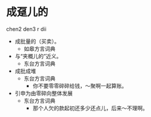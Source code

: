 



# 成趸儿的
chen2 den3 r dii
+ 成批量的（买卖）。
  * 如皋方言词典
+ 与“夹概儿的”近义。
  * 东台方言词典
+ 成批成堆
  * 东台方言词典
    - 你不要零零碎碎给钱，～聚啊一起算账。
+ 引申为由零碎向整体发展
  * 东台方言词典
    - 那个人欠的款起初还多少还点儿，后来～不理啊。
